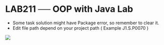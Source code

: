 # LAB211 ── OOP with Java Lab
- Some task solution might have Package error, so remember to clear it.
- Edit file path depend on your project path ( Example J1.S.P0070 )
<kbd>
  <img src="https://user-images.githubusercontent.com/73395529/117985737-26dbb800-b363-11eb-9792-28a1b8c1eb6c.png"/>
</kbd>
